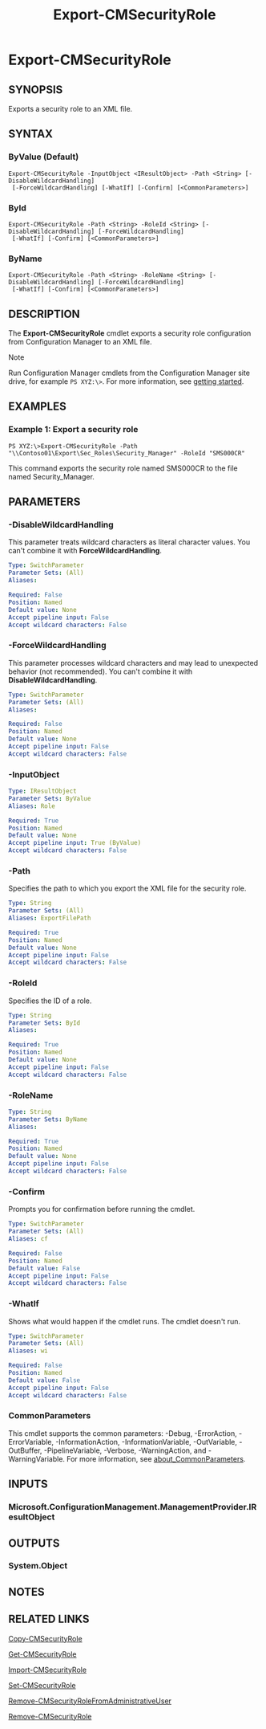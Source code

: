 ﻿---
description: Exports a security role to an XML file.
external help file: AdminUI.PS.dll-Help.xml
Module Name: ConfigurationManager
ms.date: 05/01/2019
schema: 2.0.0
title: Export-CMSecurityRole
---

# Export-CMSecurityRole

## SYNOPSIS
Exports a security role to an XML file.

## SYNTAX

### ByValue (Default)
```
Export-CMSecurityRole -InputObject <IResultObject> -Path <String> [-DisableWildcardHandling]
 [-ForceWildcardHandling] [-WhatIf] [-Confirm] [<CommonParameters>]
```

### ById
```
Export-CMSecurityRole -Path <String> -RoleId <String> [-DisableWildcardHandling] [-ForceWildcardHandling]
 [-WhatIf] [-Confirm] [<CommonParameters>]
```

### ByName
```
Export-CMSecurityRole -Path <String> -RoleName <String> [-DisableWildcardHandling] [-ForceWildcardHandling]
 [-WhatIf] [-Confirm] [<CommonParameters>]
```

## DESCRIPTION
The **Export-CMSecurityRole** cmdlet exports a security role configuration from Configuration Manager to an XML file.

> [!NOTE]
> Run Configuration Manager cmdlets from the Configuration Manager site drive, for example `PS XYZ:\>`. For more information, see [getting started](/powershell/sccm/overview).

## EXAMPLES

### Example 1: Export a security role
```
PS XYZ:\>Export-CMSecurityRole -Path "\\Contoso01\Export\Sec_Roles\Security_Manager" -RoleId "SMS000CR"
```

This command exports the security role named SMS000CR to the file named Security_Manager.

## PARAMETERS

### -DisableWildcardHandling

This parameter treats wildcard characters as literal character values. You can't combine it with **ForceWildcardHandling**.

```yaml
Type: SwitchParameter
Parameter Sets: (All)
Aliases:

Required: False
Position: Named
Default value: None
Accept pipeline input: False
Accept wildcard characters: False
```

### -ForceWildcardHandling

This parameter processes wildcard characters and may lead to unexpected behavior (not recommended). You can't combine it with **DisableWildcardHandling**.

```yaml
Type: SwitchParameter
Parameter Sets: (All)
Aliases:

Required: False
Position: Named
Default value: None
Accept pipeline input: False
Accept wildcard characters: False
```

### -InputObject
```yaml
Type: IResultObject
Parameter Sets: ByValue
Aliases: Role

Required: True
Position: Named
Default value: None
Accept pipeline input: True (ByValue)
Accept wildcard characters: False
```

### -Path
Specifies the path to which you export the XML file for the security role.

```yaml
Type: String
Parameter Sets: (All)
Aliases: ExportFilePath

Required: True
Position: Named
Default value: None
Accept pipeline input: False
Accept wildcard characters: False
```

### -RoleId
Specifies the ID of a role.

```yaml
Type: String
Parameter Sets: ById
Aliases:

Required: True
Position: Named
Default value: None
Accept pipeline input: False
Accept wildcard characters: False
```

### -RoleName
```yaml
Type: String
Parameter Sets: ByName
Aliases:

Required: True
Position: Named
Default value: None
Accept pipeline input: False
Accept wildcard characters: False
```

### -Confirm
Prompts you for confirmation before running the cmdlet.

```yaml
Type: SwitchParameter
Parameter Sets: (All)
Aliases: cf

Required: False
Position: Named
Default value: False
Accept pipeline input: False
Accept wildcard characters: False
```

### -WhatIf

Shows what would happen if the cmdlet runs. The cmdlet doesn't run.

```yaml
Type: SwitchParameter
Parameter Sets: (All)
Aliases: wi

Required: False
Position: Named
Default value: False
Accept pipeline input: False
Accept wildcard characters: False
```

### CommonParameters
This cmdlet supports the common parameters: -Debug, -ErrorAction, -ErrorVariable, -InformationAction, -InformationVariable, -OutVariable, -OutBuffer, -PipelineVariable, -Verbose, -WarningAction, and -WarningVariable. For more information, see [about_CommonParameters](http://go.microsoft.com/fwlink/?LinkID=113216).

## INPUTS

### Microsoft.ConfigurationManagement.ManagementProvider.IResultObject
## OUTPUTS

### System.Object
## NOTES

## RELATED LINKS

[Copy-CMSecurityRole](Copy-CMSecurityRole.md)

[Get-CMSecurityRole](Get-CMSecurityRole.md)

[Import-CMSecurityRole](Import-CMSecurityRole.md)

[Set-CMSecurityRole](Set-CMSecurityRole.md)

[Remove-CMSecurityRoleFromAdministrativeUser](Remove-CMSecurityRoleFromAdministrativeUser.md)

[Remove-CMSecurityRole](Remove-CMSecurityRole.md)



